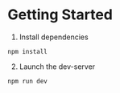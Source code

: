 # Getting Started
1. Install dependencies
```
npm install
```

2. Launch the dev-server
```
npm run dev
```
